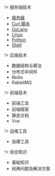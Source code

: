 <!-- guide 目录引导 -->

!>  服务端技术

- [服务器](/服务端技术/home,md) 
- [Curl 脚本](https://gitee.com/moxi159753/LearningNotes.git) 
- [GoLang](https://gitee.com/moxi159753/LearningNotes.git) 
- [Linux ](https://gitee.com/moxi159753/LearningNotes.git) 
- [Python](https://gitee.com/moxi159753/LearningNotes.git) 
- [Shell](https://gitee.com/moxi159753/LearningNotes.git) 



!>  后端技术

- 数据结构与算法
- 分布式中间件
- Redis
- RabbitMQ



!>  前端技术

- 前端工具
- 前端框架
- 静态文档
- Vue



!>  运维工具

-  自建工具


!> 综合知识

- 基础知识
- 经典问题及解决方案


